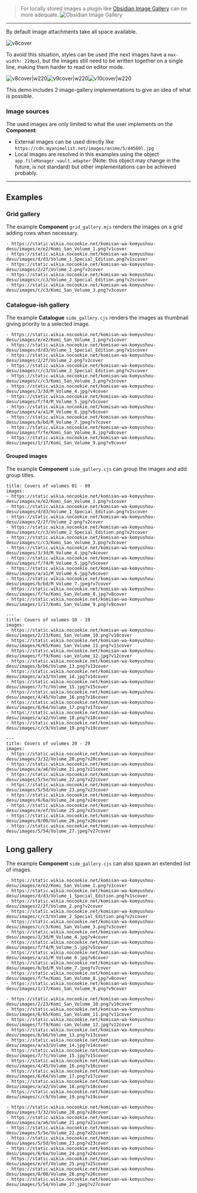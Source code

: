 > For locally stored images a plugin like [Obsidian Image Gallery](https://github.com/lucaorio/obsidian-image-gallery) can be more adequate.
> ![Obsidian Image Gallery](https://raw.githubusercontent.com/lucaorio/obsidian-image-gallery/main/assets/obsidian-image-gallery-header.jpg)

---

By default image attachments take all space available.

![v8cover](https://static.wikia.nocookie.net/komisan-wa-komyushou-desu/images/f/fe/Komi_San_Volume_8.jpg)

To avoid this situation, styles can be used (the next images have a `max-width: 220px`), but the images still need to be written together on a single line, making them harder to read on editor mode.

![v8cover|w220](https://static.wikia.nocookie.net/komisan-wa-komyushou-desu/images/f/fe/Komi_San_Volume_8.jpg)![v9cover|w220](https://static.wikia.nocookie.net/komisan-wa-komyushou-desu/images/1/17/Komi_San_Volume_9.png)![v10cover|w220](https://static.wikia.nocookie.net/komisan-wa-komyushou-desu/images/2/23/Komi_San_Volume_10.png)

This demo includes 2 image-gallery implementations to give an idea of what is possible.

### Image sources

The used images are only limited to what the user implements on the **Component**:

- External images can be used directly like `https://cdn.myanimelist.net/images/anime/5/44560l.jpg`
- Local images are resolved in this examples using the object `app.fileManager.vault.adapter` (Note: this object may change in the future, is not standard) but other implementations can be achieved probably.

---

## Examples

### Grid gallery

The example **Component** `grid_gallery.mjs` renders the images on a grid adding rows when necessary.

```grid_gallery
- https://static.wikia.nocookie.net/komisan-wa-komyushou-desu/images/e/e2/Komi_San_Volume_1.png?v1cover
- https://static.wikia.nocookie.net/komisan-wa-komyushou-desu/images/d/d3/Volume_1_Special_Edition.png?v1scover
- https://static.wikia.nocookie.net/komisan-wa-komyushou-desu/images/2/2f/Volume_2.png?v2cover
- https://static.wikia.nocookie.net/komisan-wa-komyushou-desu/images/c/c3/Volume_2_Special_Edition.png?v2scover
- https://static.wikia.nocookie.net/komisan-wa-komyushou-desu/images/c/c3/Komi_San_Volume_3.png?v3cover
```


### Catalogue-ish gallery

The example **Catalogue** `side_gallery.cjs` renders the images as thumbnail giving priority to a selected image.

```side_gallery
- https://static.wikia.nocookie.net/komisan-wa-komyushou-desu/images/e/e2/Komi_San_Volume_1.png?v1cover
- https://static.wikia.nocookie.net/komisan-wa-komyushou-desu/images/d/d3/Volume_1_Special_Edition.png?v1scover
- https://static.wikia.nocookie.net/komisan-wa-komyushou-desu/images/2/2f/Volume_2.png?v2cover
- https://static.wikia.nocookie.net/komisan-wa-komyushou-desu/images/c/c3/Volume_2_Special_Edition.png?v2scover
- https://static.wikia.nocookie.net/komisan-wa-komyushou-desu/images/c/c3/Komi_San_Volume_3.png?v3cover
- https://static.wikia.nocookie.net/komisan-wa-komyushou-desu/images/3/3d/M_Volume_4.jpg?v4cover
- https://static.wikia.nocookie.net/komisan-wa-komyushou-desu/images/f/f4/M_Volume_5.jpg?v5cover
- https://static.wikia.nocookie.net/komisan-wa-komyushou-desu/images/a/a1/M_Volume_6.jpg?v6cover
- https://static.wikia.nocookie.net/komisan-wa-komyushou-desu/images/b/bd/M_Volume_7.jpeg?v7cover
- https://static.wikia.nocookie.net/komisan-wa-komyushou-desu/images/f/fe/Komi_San_Volume_8.jpg?v8cover
- https://static.wikia.nocookie.net/komisan-wa-komyushou-desu/images/1/17/Komi_San_Volume_9.png?v9cover
```

#### Grouped images

The example **Component** `side_gallery.cjs` can group the images and add group titles.

```side_gallery
title: Covers of volumes 01 - 09
images:
- https://static.wikia.nocookie.net/komisan-wa-komyushou-desu/images/e/e2/Komi_San_Volume_1.png?v1cover
- https://static.wikia.nocookie.net/komisan-wa-komyushou-desu/images/d/d3/Volume_1_Special_Edition.png?v1scover
- https://static.wikia.nocookie.net/komisan-wa-komyushou-desu/images/2/2f/Volume_2.png?v2cover
- https://static.wikia.nocookie.net/komisan-wa-komyushou-desu/images/c/c3/Volume_2_Special_Edition.png?v2scover
- https://static.wikia.nocookie.net/komisan-wa-komyushou-desu/images/c/c3/Komi_San_Volume_3.png?v3cover
- https://static.wikia.nocookie.net/komisan-wa-komyushou-desu/images/3/3d/M_Volume_4.jpg?v4cover
- https://static.wikia.nocookie.net/komisan-wa-komyushou-desu/images/f/f4/M_Volume_5.jpg?v5cover
- https://static.wikia.nocookie.net/komisan-wa-komyushou-desu/images/a/a1/M_Volume_6.jpg?v6cover
- https://static.wikia.nocookie.net/komisan-wa-komyushou-desu/images/b/bd/M_Volume_7.jpeg?v7cover
- https://static.wikia.nocookie.net/komisan-wa-komyushou-desu/images/f/fe/Komi_San_Volume_8.jpg?v8cover
- https://static.wikia.nocookie.net/komisan-wa-komyushou-desu/images/1/17/Komi_San_Volume_9.png?v9cover

---
title: Covers of volumes 10 - 19
images:
- https://static.wikia.nocookie.net/komisan-wa-komyushou-desu/images/2/23/Komi_San_Volume_10.png?v10cover
- https://static.wikia.nocookie.net/komisan-wa-komyushou-desu/images/6/65/Komi_San_Volume_11.png?v11cover
- https://static.wikia.nocookie.net/komisan-wa-komyushou-desu/images/f/f9/Komi-san_Volume_12.jpg?v12cover
- https://static.wikia.nocookie.net/komisan-wa-komyushou-desu/images/b/b6/Volume_13.png?v13cover
- https://static.wikia.nocookie.net/komisan-wa-komyushou-desu/images/a/a3/Volume_14.jpg?v14cover
- https://static.wikia.nocookie.net/komisan-wa-komyushou-desu/images/7/7c/Volume_15.jpg?v15cover
- https://static.wikia.nocookie.net/komisan-wa-komyushou-desu/images/4/45/Volume_16.png?v16cover
- https://static.wikia.nocookie.net/komisan-wa-komyushou-desu/images/6/64/Volume_17.png?v17cover
- https://static.wikia.nocookie.net/komisan-wa-komyushou-desu/images/a/a2/Volume_18.png?v18cover
- https://static.wikia.nocookie.net/komisan-wa-komyushou-desu/images/c/c9/Volume_19.png?v19cover

---
title: Covers of volumes 20 - 29
images:
- https://static.wikia.nocookie.net/komisan-wa-komyushou-desu/images/3/32/Volume_20.png?v20cover
- https://static.wikia.nocookie.net/komisan-wa-komyushou-desu/images/a/a6/Volume_21.png?v21cover
- https://static.wikia.nocookie.net/komisan-wa-komyushou-desu/images/5/5e/Volume_22.png?v22cover
- https://static.wikia.nocookie.net/komisan-wa-komyushou-desu/images/5/5d/Volume_23.png?v23cover
- https://static.wikia.nocookie.net/komisan-wa-komyushou-desu/images/6/6a/Volume_24.png?v24cover
- https://static.wikia.nocookie.net/komisan-wa-komyushou-desu/images/e/ef/Volume_25.png?v25cover
- https://static.wikia.nocookie.net/komisan-wa-komyushou-desu/images/0/00/Volume_26.png?v26cover
- https://static.wikia.nocookie.net/komisan-wa-komyushou-desu/images/5/54/Volume_27.jpeg?v27cover
```

## Long gallery

The example **Component** `side_gallery.cjs` can also spawn an extended list of images.

```side_gallery
- https://static.wikia.nocookie.net/komisan-wa-komyushou-desu/images/e/e2/Komi_San_Volume_1.png?v1cover
- https://static.wikia.nocookie.net/komisan-wa-komyushou-desu/images/d/d3/Volume_1_Special_Edition.png?v1scover
- https://static.wikia.nocookie.net/komisan-wa-komyushou-desu/images/2/2f/Volume_2.png?v2cover
- https://static.wikia.nocookie.net/komisan-wa-komyushou-desu/images/c/c3/Volume_2_Special_Edition.png?v2scover
- https://static.wikia.nocookie.net/komisan-wa-komyushou-desu/images/c/c3/Komi_San_Volume_3.png?v3cover
- https://static.wikia.nocookie.net/komisan-wa-komyushou-desu/images/3/3d/M_Volume_4.jpg?v4cover
- https://static.wikia.nocookie.net/komisan-wa-komyushou-desu/images/f/f4/M_Volume_5.jpg?v5cover
- https://static.wikia.nocookie.net/komisan-wa-komyushou-desu/images/a/a1/M_Volume_6.jpg?v6cover
- https://static.wikia.nocookie.net/komisan-wa-komyushou-desu/images/b/bd/M_Volume_7.jpeg?v7cover
- https://static.wikia.nocookie.net/komisan-wa-komyushou-desu/images/f/fe/Komi_San_Volume_8.jpg?v8cover
- https://static.wikia.nocookie.net/komisan-wa-komyushou-desu/images/1/17/Komi_San_Volume_9.png?v9cover

- https://static.wikia.nocookie.net/komisan-wa-komyushou-desu/images/2/23/Komi_San_Volume_10.png?v10cover
- https://static.wikia.nocookie.net/komisan-wa-komyushou-desu/images/6/65/Komi_San_Volume_11.png?v11cover
- https://static.wikia.nocookie.net/komisan-wa-komyushou-desu/images/f/f9/Komi-san_Volume_12.jpg?v12cover
- https://static.wikia.nocookie.net/komisan-wa-komyushou-desu/images/b/b6/Volume_13.png?v13cover
- https://static.wikia.nocookie.net/komisan-wa-komyushou-desu/images/a/a3/Volume_14.jpg?v14cover
- https://static.wikia.nocookie.net/komisan-wa-komyushou-desu/images/7/7c/Volume_15.jpg?v15cover
- https://static.wikia.nocookie.net/komisan-wa-komyushou-desu/images/4/45/Volume_16.png?v16cover
- https://static.wikia.nocookie.net/komisan-wa-komyushou-desu/images/6/64/Volume_17.png?v17cover
- https://static.wikia.nocookie.net/komisan-wa-komyushou-desu/images/a/a2/Volume_18.png?v18cover
- https://static.wikia.nocookie.net/komisan-wa-komyushou-desu/images/c/c9/Volume_19.png?v19cover

- https://static.wikia.nocookie.net/komisan-wa-komyushou-desu/images/3/32/Volume_20.png?v20cover
- https://static.wikia.nocookie.net/komisan-wa-komyushou-desu/images/a/a6/Volume_21.png?v21cover
- https://static.wikia.nocookie.net/komisan-wa-komyushou-desu/images/5/5e/Volume_22.png?v22cover
- https://static.wikia.nocookie.net/komisan-wa-komyushou-desu/images/5/5d/Volume_23.png?v23cover
- https://static.wikia.nocookie.net/komisan-wa-komyushou-desu/images/6/6a/Volume_24.png?v24cover
- https://static.wikia.nocookie.net/komisan-wa-komyushou-desu/images/e/ef/Volume_25.png?v25cover
- https://static.wikia.nocookie.net/komisan-wa-komyushou-desu/images/0/00/Volume_26.png?v26cover
- https://static.wikia.nocookie.net/komisan-wa-komyushou-desu/images/5/54/Volume_27.jpeg?v27cover
```
